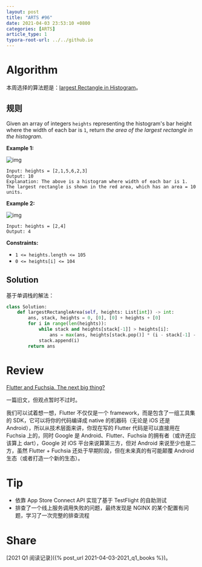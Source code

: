 ```yaml
---
layout: post
title: "ARTS #96"
date: 2021-04-03 23:53:10 +0800
categories: [ARTS]
article_type: 1
typora-root-url: ../../github.io
---
```



# Algorithm

本周选择的算法题是：[largest Rectangle in Histogram](https://leetcode.com/problems/largest-rectangle-in-histogram/)。


## 规则

Given an array of integers `heights` representing the histogram's bar height where the width of each bar is `1`, return *the area of the largest rectangle in the histogram*.

 

**Example 1:**

![img](https://assets.leetcode.com/uploads/2021/01/04/histogram.jpg)

```
Input: heights = [2,1,5,6,2,3]
Output: 10
Explanation: The above is a histogram where width of each bar is 1.
The largest rectangle is shown in the red area, which has an area = 10 units.
```

**Example 2:**

![img](https://assets.leetcode.com/uploads/2021/01/04/histogram-1.jpg)

```
Input: heights = [2,4]
Output: 4
```

 

**Constraints:**

- `1 <= heights.length <= 105`
- `0 <= heights[i] <= 104`

## Solution

基于单调栈的解法：

```python
class Solution:
    def largestRectangleArea(self, heights: List[int]) -> int:
        ans, stack, heights = 0, [0], [0] + heights + [0]
        for i in range(len(heights)):
            while stack and heights[stack[-1]] > heights[i]:
                ans = max(ans, heights[stack.pop()] * (i - stack[-1] - 1))
            stack.append(i)
        return ans
```


# Review

[Flutter and Fuchsia. The next big thing?](https://medium.com/swlh/flutter-and-fuchsia-the-death-of-react-android-a34f6d12bb82)

一篇旧文，但观点暂时不过时。

我们可以试着想一想，Flutter 不仅仅是一个 framework，而是包含了一组工具集的 SDK，它可以将你的代码编译成 native 的机器码（无论是 iOS 还是 Android），所以从技术层面来讲，你现在写的 Flutter 代码是可以直接用在 Fuchsia  上的，同时 Google 是 Android、Flutter、Fuchsia 的拥有者（或许还应该算上 dart），Google 对 iOS 平台来说算第三方，但对 Android 来说至少也是二方，虽然 Flutter + Fuchsia 还处于早期阶段，但在未来真的有可能颠覆 Android 生态（或者打造一个新的生态）。

# Tip

- 依靠 App Store Connect API 实现了基于 TestFlight 的自助测试
- 排查了一个线上服务调用失败的问题，最终发现是 NGINX 的某个配置有问题，学习了一次完整的排查流程

# Share

[2021 Q1 阅读记录]({% post_url 2021-04-03-2021_q1_books %})。